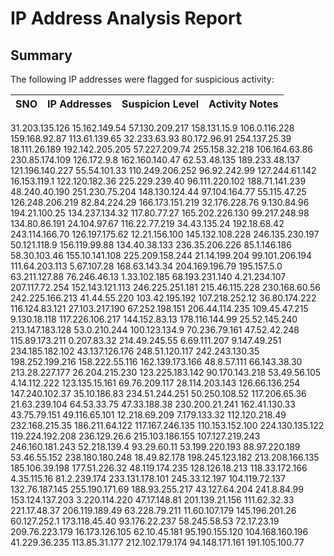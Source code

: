 # IP Address Analysis Report

## Summary
The following IP addresses were flagged for suspicious activity:

|SNO| IP Addresses | Suspicion Level | Activity Notes |
|---|--------------|-----------------|----------------|
31.203.135.126
15.162.149.54
57.130.209.217
158.131.15.9
106.0.116.228
159.168.92.87
113.61.139.65
32.233.63.93
80.172.96.91
254.137.25.39
18.111.26.189
192.142.205.205
57.227.209.74
255.158.32.218
106.164.63.86
230.85.174.109
126.172.9.8
162.160.140.47
62.53.48.135
189.233.48.137
121.196.140.227
55.54.101.33
110.249.206.252
96.92.242.99
127.244.61.142
16.153.119.1
122.120.182.36
225.229.239.40
96.111.220.102
188.71.141.239
48.240.40.190
251.230.75.204
148.130.124.44
97.104.164.77
55.115.47.25
126.248.206.219
82.84.224.29
166.173.151.219
32.176.228.76
9.130.84.96
194.21.100.25
134.237.134.32
117.80.77.27
165.202.226.130
99.217.248.98
134.80.86.191
24.104.97.67
116.22.77.219
34.43.135.24
192.18.68.42
243.114.166.70
126.197.175.62
12.21.156.100
145.132.108.228
246.135.230.197
50.121.118.9
156.119.99.88
134.40.38.133
236.35.206.226
85.1.146.186
58.30.103.46
155.10.141.108
225.209.158.244
21.14.199.204
99.101.206.194
111.64.203.113
5.67.107.28
168.63.143.34
204.169.196.79
195.157.5.0
63.211.127.88
76.246.46.13
1.33.102.185
68.193.231.140
4.21.234.107
207.117.72.254
152.143.121.113
246.225.251.181
215.46.115.228
230.168.60.56
242.225.166.213
41.44.55.220
103.42.195.192
107.218.252.12
36.80.174.222
116.124.83.121
27.103.217.190
67.252.198.151
206.44.114.235
109.45.47.215
9.130.18.118
117.226.106.217
144.152.83.13
178.116.144.99
25.52.145.240
213.147.183.128
53.0.210.244
100.123.134.9
70.236.79.161
47.52.42.248
115.89.173.211
0.207.83.32
214.49.245.55
6.69.111.207
9.147.49.251
234.185.182.102
43.137.126.176
248.51.120.117
242.243.130.35
198.252.199.216
158.222.55.116
162.139.173.166
48.8.57.111
66.143.38.30
213.28.227.177
26.204.215.230
123.225.183.142
90.170.143.218
53.49.56.105
4.14.112.222
123.135.15.161
69.76.209.117
28.114.203.143
126.66.136.254
147.240.102.37
35.10.186.83
234.51.244.251
50.250.108.52
117.206.65.36
21.63.239.104
64.53.33.75
47.33.188.38
230.200.21.241
162.41.130.33
43.75.79.151
49.116.65.101
12.218.69.209
7.179.133.32
112.120.218.49
232.168.215.35
186.211.64.122
117.167.246.135
110.153.152.100
224.130.135.122
119.224.192.208
236.129.26.6
215.103.186.155
107.127.219.243
246.160.181.243
52.218.139.4
93.29.60.11
53.199.220.193
88.97.220.189
53.46.55.152
238.180.180.248
18.49.82.178
198.245.123.182
213.208.166.135
185.106.39.198
177.51.226.32
48.119.174.235
128.126.18.213
118.33.172.166
4.35.115.16
81.2.239.174
233.131.178.101
245.33.12.197
104.119.72.137
132.76.187.145
255.190.171.69
188.93.255.217
43.127.64.204
241.8.84.99
153.124.137.203
3.220.114.220
47.17.148.81
201.139.21.156
111.62.32.33
221.17.48.37
206.119.189.49
63.228.79.211
11.60.107.179
145.196.201.26
60.127.252.1
173.118.45.40
93.176.22.237
58.245.58.53
72.17.23.19
209.76.223.179
16.173.126.105
62.10.45.181
95.190.155.120
104.168.160.196
41.229.36.235
113.85.31.177
212.102.179.174
94.148.171.161
191.105.100.77

